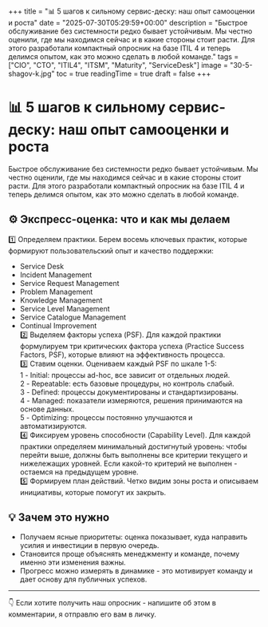 +++
title = "📊 5 шагов к сильному сервис-деску: наш опыт самооценки и роста"
date = "2025-07-30T05:29:59+00:00"
description = "Быстрое обслуживание без системности редко бывает устойчивым. Мы честно оценили, где мы находимся сейчас и в какие стороны стоит расти. Для этого разработали компактный опросник на базе ITIL 4 и теперь делимся опытом, как это можно сделать в любой команде."
tags = ["CIO", "CTO", "ITIL4", "ITSM", "Maturity", "ServiceDesk"]
image = "30-5-shagov-k.jpg"
toc = true
readingTime = true
draft = false
+++

# 📊 5 шагов к сильному сервис-деску: наш опыт самооценки и роста  
  
Быстрое обслуживание без системности редко бывает устойчивым. Мы честно оценили, где мы находимся сейчас и в какие стороны стоит расти. Для этого разработали компактный опросник на базе ITIL 4 и теперь делимся опытом, как это можно сделать в любой команде.  
  
## ⚙️ Экспресс-оценка: что и как мы делаем  
1️⃣ Определяем практики. Берем восемь ключевых практик, которые формируют пользовательский опыт и качество поддержки:  
* Service Desk  
* Incident Management  
* Service Request Management  
* Problem Management  
* Knowledge Management  
* Service Level Management  
* Service Catalogue Management  
* Continual Improvement  
2️⃣ Выделяем факторы успеха (PSF). Для каждой практики формулируем три критических фактора успеха (Practice Success Factors, PSF), которые влияют на эффективность процесса.  
3️⃣ Ставим оценки. Оцениваем каждый PSF по шкале 1-5:  
1 - Initial: процессы ad-hoc, все зависит от отдельных людей.  
2 - Repeatable: есть базовые процедуры, но контроль слабый.  
3 - Defined: процессы документированы и стандартизированы.  
4 - Managed: показатели измеряются, решения принимаются на основе данных.  
5 - Optimizing: процессы постоянно улучшаются и автоматизируются.  
4️⃣ Фиксируем уровень способности (Capability Level). Для каждой практики определяем минимальный достигнутый уровень: чтобы перейти выше, должны быть выполнены все критерии текущего и нижележащих уровней. Если какой-то критерий не выполнен - остаемся на предыдущем уровне.  
5️⃣ Формируем план действий. Четко видим зоны роста и описываем инициативы, которые помогут их закрыть.  
  
## 💡 Зачем это нужно  
* Получаем ясные приоритеты: оценка показывает, куда направить усилия и инвестиции в первую очередь.  
* Становится проще объяснять менеджменту и команде, почему именно эти изменения важны.  
* Прогресс можно измерять в динамике - это мотивирует команду и дает основу для публичных успехов.  
  
---  
  
👇 Если хотите получить наш опросник - напишите об этом в комментарии, я отправлю его вам в личку.  
